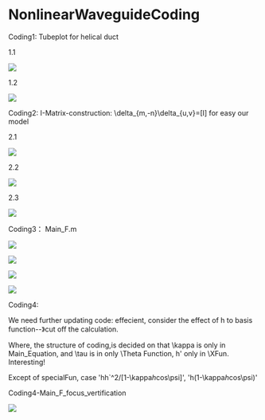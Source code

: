 # NonlinearWaveguideCoding
 

Coding1: Tubeplot for helical duct

1.1

![](https://github.com/Jiaqi-knight/NonlinearWaveguideCoding/blob/master/coding1/tubeplot/RealHelicalDucts.jpg)

1.2

![](https://github.com/Jiaqi-knight/NonlinearWaveguideCoding/blob/master/coding1/tubeplot/HelicalDucts(s).jpg)

Coding2: I-Matrix-construction: \delta_{m,-n}\delta_{u,v}=[I] for easy our model

2.1

![](https://github.com/Jiaqi-knight/NonlinearWaveguideCoding/blob/master/tex/ThetaFun.jpg)

2.2

![](https://github.com/Jiaqi-knight/NonlinearWaveguideCoding/blob/master/tex/XFun.jpg)

2.3

![](https://github.com/Jiaqi-knight/NonlinearWaveguideCoding/blob/master/tex/PsiFun.jpg)

Coding3： Main_F.m


![](https://github.com/Jiaqi-knight/NonlinearWaveguideCoding/blob/master/tex/equation1.JPG)

![](https://github.com/Jiaqi-knight/NonlinearWaveguideCoding/blob/master/tex/Fun2_a.PNG)

![](https://github.com/Jiaqi-knight/NonlinearWaveguideCoding/blob/master/tex/Fun3_ab.PNG)



![](https://github.com/Jiaqi-knight/NonlinearWaveguideCoding/blob/master/tex/Fun3_ab2.PNG)



Coding4: 

We need further updating code: effecient, consider the effect of h to basis function--》cut off the calculation.

Where, the structure of coding,is decided on that \kappa is only in Main_Equation, and \tau is in only \Theta Function, h' only in \XFun.
Interesting!

Except of specialFun,  case 'hh`^2/[1-\kappa*h*cos\psi]',
                       'h(1-\kappa*h*cos\psi)'

Coding4-Main_F_focus_vertification


![](https://github.com/Jiaqi-knight/NonlinearWaveguideCoding/blob/master/coding4/LL.gif)

